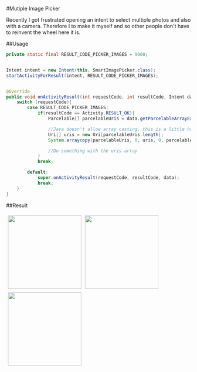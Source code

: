 #Mutiple Image Picker

Recently I got frustrated opening an intent to select multiple photos and also with a camera. Therefore I to make it myself and so other people don't have to reinvent the wheel here it is.


##Usage

```java
private static final RESULT_CODE_PICKER_IMAGES = 9000;


Intent intent = new Intent(this, SmartImagePicker.class);
startActivityForResult(intent, RESULT_CODE_PICKER_IMAGES);


@Override
public void onActivityResult(int requestCode, int resultCode, Intent data) {
    switch (requestCode){
        case RESULT_CODE_PICKER_IMAGES:
            if(resultCode == Activity.RESULT_OK){
                Parcelable[] parcelableUris = data.getParcelableArrayExtra(ImagePickerActivity.TAG_IMAGE_URI);

                //Java doesn't allow array casting, this is a little hack
                Uri[] uris = new Uri[parcelableUris.length];
                System.arraycopy(parcelableUris, 0, uris, 0, parcelableUris.length);

                //Do something with the uris array
            }
            break;

        default:
            super.onActivityResult(requestCode, resultCode, data);
            break;
    }
}
```

##Result

<img src="https://raw.githubusercontent.com/giljulio/ImagePicker/master/example/src/main/res/drawable/screenshot1.png" width="200px" style="margin: 5px;" /><img src="https://raw.githubusercontent.com/giljulio/ImagePicker/master/example/src/main/res/drawable/screenshot2.png" width="200px" style="margin: 5px;" /><img src="https://raw.githubusercontent.com/giljulio/ImagePicker/master/example/src/main/res/drawable/screenshot3.png" width="200px" style="margin: 5px;" />